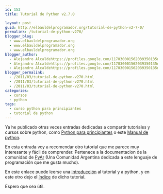 ```yaml
---
id: 153
title: Tutorial de Python v2.7.0

layout: post
guid: http://elbauldelprogramador.org/tutorial-de-python-v2-7-0/
permalink: /tutorial-de-python-v270/
blogger_blog:
  - www.elbauldelprogramador.org
  - www.elbauldelprogramador.org
  - www.elbauldelprogramador.org
blogger_author:
  - Alejandro Alcaldehttps://profiles.google.com/117030001562039350135noreply@blogger.com
  - Alejandro Alcaldehttps://profiles.google.com/117030001562039350135noreply@blogger.com
  - Alejandro Alcaldehttps://profiles.google.com/117030001562039350135noreply@blogger.com
blogger_permalink:
  - /2011/03/tutorial-de-python-v270.html
  - /2011/03/tutorial-de-python-v270.html
  - /2011/03/tutorial-de-python-v270.html
categories:
  - cursos
  - python
tags:
  - curso python para principiantes
  - tutorial de python
---
```

<div class="icopy">
</div>

Ya he publicado otras veces entradas dedicadas a compartir tutoriales y cursos sobre python, como [Python para principiantes][1] o este [Manual de python][2].

En esta entrada voy a recomendar otro tutorial que me parece muy interesante y fácil de comprender. Pertenece a la documentacion de la comunidad de [PyAr][3] (Una Comunidad Argentina dedicada a este lenguaje de programación que me gusta mucho).  
  
<!--more-->



En este enlace puede leerse una <a target="_blank" href="http://docs.python.org.ar/tutorial/index.html">introducción</a> al tutorial y a python, y en este otro dejo el <a target="_blank" href="http://docs.python.org.ar/tutorial/contenido.html">índice</a> de dicho tutorial.

Espero que sea útil.



 [1]: http://elbauldelprogramador.com/python-para-principiantes/
 [2]: http://elbauldelprogramador.com/manual-de-python/
 [3]: http://python.org.ar/pyar/